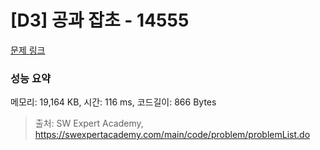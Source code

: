 # [D3] 공과 잡초 - 14555 

[문제 링크](https://swexpertacademy.com/main/code/problem/problemDetail.do?contestProbId=AYGtoa3qARcDFARC) 

### 성능 요약

메모리: 19,164 KB, 시간: 116 ms, 코드길이: 866 Bytes



> 출처: SW Expert Academy, https://swexpertacademy.com/main/code/problem/problemList.do